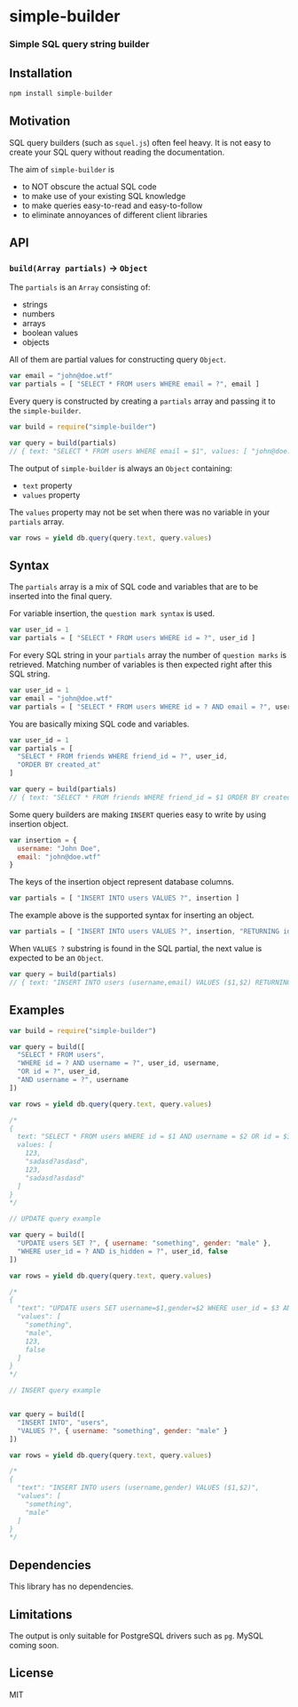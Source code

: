 # simple-builder

### Simple SQL query string builder

## Installation

```javascript
npm install simple-builder
```

## Motivation

SQL query builders (such as `squel.js`) often feel heavy. It is not easy to create your SQL query without reading the documentation.

The aim of `simple-builder` is

- to NOT obscure the actual SQL code
- to make use of your existing SQL knowledge
- to make queries easy-to-read and easy-to-follow
- to eliminate annoyances of different client libraries

## API

### `build(Array partials)` -> `Object`

The `partials` is an `Array` consisting of:

- strings
- numbers
- arrays
- boolean values
- objects

All of them are partial values for constructing query `Object`.

```javascript
var email = "john@doe.wtf"
var partials = [ "SELECT * FROM users WHERE email = ?", email ]
```

Every query is constructed by creating a `partials` array and passing it to the `simple-builder`.

```javascript
var build = require("simple-builder")

var query = build(partials)
// { text: "SELECT * FROM users WHERE email = $1", values: [ "john@doe.wtf" ] }
```

The output of `simple-builder` is always an `Object` containing:

- `text` property
- `values` property

The `values` property may not be set when there was no variable in your `partials` array.

```javascript
var rows = yield db.query(query.text, query.values)
```

## Syntax

The `partials` array is a mix of SQL code and variables that are to be inserted into the final query.

For variable insertion, the `question mark syntax` is used.

```javascript
var user_id = 1
var partials = [ "SELECT * FROM users WHERE id = ?", user_id ]
```

For every SQL string in your `partials` array the number of `question marks` is retrieved. Matching number of variables is then expected right after this SQL string.

```javascript
var user_id = 1
var email = "john@doe.wtf"
var partials = [ "SELECT * FROM users WHERE id = ? AND email = ?", user_id, email ]
```

You are basically mixing SQL code and variables.

```javascript
var user_id = 1
var partials = [ 
  "SELECT * FROM friends WHERE friend_id = ?", user_id,
  "ORDER BY created_at"
]

var query = build(partials)
// { text: "SELECT * FROM friends WHERE friend_id = $1 ORDER BY created_at", values: [ 1 ] }
```

Some query builders are making `INSERT` queries easy to write by using insertion object.

```javascript
var insertion = {
  username: "John Doe",
  email: "john@doe.wtf"
}
```

The keys of the insertion object represent database columns.

```javascript
var partials = [ "INSERT INTO users VALUES ?", insertion ]
```

The example above is the supported syntax for inserting an object.

```javascript
var partials = [ "INSERT INTO users VALUES ?", insertion, "RETURNING id" ]
```

When `VALUES ?` substring is found in the SQL partial, the next value is expected to be an `Object`.

```javascript
var query = build(partials)
// { text: "INSERT INTO users (username,email) VALUES ($1,$2) RETURNING id", values: [ "John Doe", "john@doe.wtf" ] }
```

## Examples

```javascript
var build = require("simple-builder")

var query = build([
  "SELECT * FROM users",
  "WHERE id = ? AND username = ?", user_id, username,
  "OR id = ?", user_id,
  "AND username = ?", username
])

var rows = yield db.query(query.text, query.values)

/*
{
  text: "SELECT * FROM users WHERE id = $1 AND username = $2 OR id = $3 AND username = $4",
  values: [
    123,
    "sadasd?asdasd",
    123,
    "sadasd?asdasd"
  ]
}
*/

// UPDATE query example

var query = build([
  "UPDATE users SET ?", { username: "something", gender: "male" },
  "WHERE user_id = ? AND is_hidden = ?", user_id, false
])

var rows = yield db.query(query.text, query.values)

/*
{
  "text": "UPDATE users SET username=$1,gender=$2 WHERE user_id = $3 AND is_hidden = $4",
  "values": [
    "something",
    "male",
    123,
    false
  ]
}
*/

// INSERT query example


var query = build([
  "INSERT INTO", "users",
  "VALUES ?", { username: "something", gender: "male" }
])

var rows = yield db.query(query.text, query.values)

/*
{
  "text": "INSERT INTO users (username,gender) VALUES ($1,$2)",
  "values": [
    "something",
    "male"
  ]
}
*/

```

## Dependencies

This library has no dependencies.

## Limitations

The output is only suitable for PostgreSQL drivers such as `pg`. MySQL coming soon.

## License

MIT